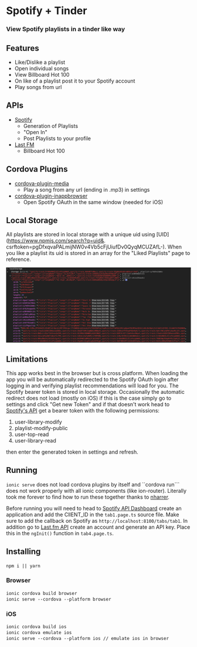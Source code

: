 # Spotify + Tinder
### View Spotify playlists in a tinder like way

## Features
- Like/Dislike a playlist
- Open individual songs
- View Billboard Hot 100
- On like of a playlist post it to your Spotify account
- Play songs from url

## APIs
- [Spotify](https://developer.spotify.com/)
   - Generation of Playlists
   - "Open In"
   - Post Playlists to your profile
- [Last FM](https://www.last.fm/api/)
   - Billboard Hot 100

## Cordova Plugins
- [cordova-plugin-media](https://www.npmjs.com/package/cordova-plugin-media-audio)
   - Play a song from any url (ending in .mp3) in settings
- [cordova-plugin-inappbrowser](https://cordova.apache.org/docs/en/latest/reference/cordova-plugin-inappbrowser/)
   - Open Spotify OAuth in the same window (needed for iOS)

## Local Storage
All playlists are stored in local storage with a unique uid using [UID](https://www.npmjs.com/search?q=uid&. csrftoken=pgDfxqvaPALmijNW0v4Vb5cFjUiufDv0QyqMCUZAfL-). When you like a playlist its uid is stored in an array for the "Liked Playlists" page to reference. 

![Local Storage Snapshot](https://github.com/Lucas-Kohorst/spotify-plus-tinder/blob/master/localStorage.png?raw=true)


## Limitations 
This app works best in the browser but is cross platform. When loading the app you will be automatically redirected to the Spotify OAuth login after logging in and verifying playlist recommendations will load for you. The Spotify bearer token is stored in local storage. Occasionally the automatic redirect does not load (mostly on iOS) if this is the case simply go to settings and click "Get new Token" and if that doesn't work head to [Spotify's API](https://api.spotify.com) get a bearer token with the following permissions: 

1. user-library-modify
2. playlist-modify-public
3. user-top-read
4. user-library-read

then enter the generated token in settings and refresh. 

## Running
```ionic serve``` does not load cordova plugins by itself and ``cordova run``` does not work properly with all ionic components (like ion-router). Literally took me forever to find how to run these together thanks to [nharrer](https://github.com/ionic-team/ionic-cli/issues/354#issuecomment-463851428). 

Before running you will need to head to [Spotify API Dashboard](https://developer.spotify.com/dashboard/applications) create an application and add the ClIENT_ID in the ```tab1.page.ts``` source file. Make sure to add the callback on Spotify as ```http://localhost:8100/tabs/tab1```. In addition go to [Last.fm API](https://www.last.fm/api/) create an account and generate an API key. Place this in the ```ngInit()``` function in ```tab4.page.ts```.

## Installing
```
npm i || yarn
```

### Browser
```
ionic cordova build browser
ionic serve --cordova --platform browser
```

### iOS
```
ionic cordova build ios
ionic cordova emulate ios
ionic serve --cordova --platform ios // emulate ios in browser
```
